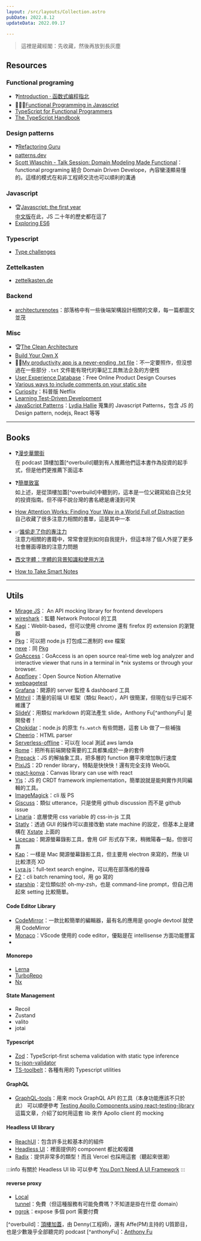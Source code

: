 ```yaml
---
layout: /src/layouts/Collection.astro
pubDate: 2022.8.12
updateData: 2022.09.17

---
```

> 這裡是藏經閣：先收藏，然後再放到長灰塵


## Resources



### Functional programing

- ❓[Introduction · 函数式编程指北](https://llh911001.gitbooks.io/mostly-adequate-guide-chinese/content/)
- 🏃🏽‍♂️[Functional Programming in Javascript](http://reactivex.io/learnrx/)
- [TypeScript for Functional Programmers](https://www.typescriptlang.org/docs/handbook/typescript-in-5-minutes-func.html)
- [The TypeScript Handbook](https://www.typescriptlang.org/docs/handbook/intro.html)

### Design patterns

- ❓[Refactoring Guru](https://refactoring.guru/design-patterns)
- [patterns.dev](https://www.patterns.dev/)
- [Scott Wlaschin - Talk Session: Domain Modeling Made Functional](https://www.youtube.com/watch?v=PLFl95c-IiU)：functional programing 結合 Domain Driven Develope，內容蠻淺顯易懂的。這樣的模式在和非工程師交流也可以順利的溝通




### Javascript

- 🏆[Javascript: the first year](https://dl.acm.org/doi/10.1145/3386327)  
  [中文版](https://cn.history.js.org/)在此，JS 二十年的歷史都在這了
- [Exploring ES6](https://exploringjs.com/es6.html)
### Typescript 
- [Type challenges](https://github.com/type-challenges/type-challenges)


### Zettelkasten
- [zettelkasten.de](https://zettelkasten.de/posts/overview/)

### Backend

- [architecturenotes](https://architecturenotes.co/)：部落格中有一些後端架構設計相關的文章，每一篇都圖文並茂


### Misc

- 🏆[The Clean Architecture](https://blog.cleancoder.com/uncle-bob/2012/08/13/the-clean-architecture.html)
- [Build Your Own X](https://build-your-own-x.vercel.app/)
- 👍🏽[My productivity app is a never-ending .txt file](https://jeffhuang.com/productivity_text_file/)：不一定要照作，但沒想過在一些部分 `.txt` 文件能有現代的筆記工具無法企及的方便性
- [User Experience Database](https://www.uxdatabase.io/free-product-design-course)：Free Online Product Design Courses
- [Various ways to include comments on your static site](https://darekkay.com/blog/static-site-comments/)
- [Curiosity](https://curiositystream.com/)：科普版 Netflix
- [Learning Test-Driven Development](https://www.amazon.com/Learning-Test-Driven-Development-Polyglot-Uncluttered/dp/1098106474)
- [JavaScript Patterns](https://stackblitz.com/@lydiahallie/collections/javascript-patterns)：[Lydia Hallie](https://twitter.com/lydiahallie) 蒐集的 Javascript Patterns，包含 JS 的 Design pattern, nodejs, React 等等




---

## Books
- ❓[漫步華爾街](https://www.books.com.tw/products/0010887459?sloc=main)  
  在 podcast 頂樓加蓋[^overbuild]聽到有人推薦他們這本書作為投資的起手式，但是他們更推薦下面這本
- ❓[簡單致富](https://www.books.com.tw/products/0010899661)  
  如上述，是從頂樓加蓋[^overbuild]中聽到的，這本是一位父親寫給自己女兒的投資指南。但不得不說台灣的書名總是膚淺到可笑
- [How Attention Works: Finding Your Way in a World Full of Distraction](https://www.books.com.tw/products/F014334037)  
  自己收藏了很多注意力相關的書單，這是其中一本
- ✅[誰偷走了你的專注力](https://www.books.com.tw/web/sys_serialtext/?item=0010924437)  
  注意力相關的書籍中，常常會提到如何自我提升，但這本除了個人外提了更多社會層面導致的注意力問題

- [西文字體：字體的背景知識和使用方法](https://www.books.com.tw/products/CN11115480)

- [How to Take Smart Notes](https://www.books.com.tw/products/E050130960)


---

## Utils 

- [Mirage JS](https://miragejs.com/)： An API mocking library for frontend developers
- [wireshark](https://www.wireshark.org/)：監聽 Network Protocol 的工具
- [Kagi](https://browser.kagi.com/)：Weblit-based，但可以使用 chrome 還有 firefox 的 extension 的瀏覽器
- [Pkg](https://github.com/vercel/pkg)：可以把 node.js 打包成二進制的 exe 檔案
- [nexe](https://github.com/nexe/nexe)：同 [Pkg](https://github.com/vercel/pkg)
- [GoAccess](https://goaccess.io/)：GoAccess is an open source real-time web log analyzer and interactive viewer that runs in a terminal in *nix systems or through your browser.
- [Appfloey](https://www.appflowy.io/)：Open Source Notion Alternative
- [webpagetest](https://www.webpagetest.org/)
- [Grafana](https://grafana.com/)：開源的 server 監控 & dashboard 工具
- [Mithril](https://mithril.js.org/index.html)：清量的前端 UI 框架（類似 React），API 很簡潔，但現在似乎已經不維護了
- [SlideV](https://sli.dev/)：用類似 markdown 的寫法產生 slide，Anthony Fu[^anthonyFu] 是開發者！
- [Chokidar](https://github.com/paulmillr/chokidar)：node.js 的原生 `fs.watch` 有些問題，這套 Lib 做了一些補強
- [Cheerio](https://cheerio.js.org/index.html)：HTML parser
- [Serverless-offline](https://github.com/dherault/serverless-offline)：可以在 local 測試 aws lamda
- [Rome](https://github.com/rome/tools)：把所有前端開發需要的工具都集成於一身的套件
- [Prepack](https://prepack.io/)：JS 的解抽象工具，把多層的 function 攤平來增加執行速度
- [PixiJS](https://pixijs.com/)：2D render library，特點是快快快！還有完全支持 WebGL
- [react-konva](https://konvajs.org/docs/react/index.html)：Canvas library can use with react
- [Yjs](https://github.com/yjs/yjs)：JS 的 CRDT framework implementation，簡單說就是能夠實作共同編輯的工具。
- [ImageMagick](https://imagemagick.org/index.php)：cli 版 PS
- [Giscuss](https://giscus.app/)：類似 utterance，只是使用 github discussion 而不是 github issue
- [Linaria](https://github.com/callstack/linaria)：底層使用 css variable 的 css-in-js 工具
- [Statly](https://stately.ai/)：透過 GUI 的操作可以直接改動 state machine 的設定，但基本上是建構在 [Xstate](https://xstate.js.org/) 上面的
- [Licecap](https://github.com/justinfrankel/licecap)：開源螢幕錄影工具，會用 GIF 形式存下來，稍微陽春一點，但很可靠
- [Kap](https://github.com/wulkano/Kap)：一樣是 Mac 開源螢幕錄影工具，但主要用 electron 來寫的，然後 UI 比較漂亮 XD
- [Lyra.js](https://docs.lyrajs.io/)：full-text search engine，可以用在部落格的搜尋
- [F2](https://github.com/ayoisaiah/f2)：cli batch renaming tool，用 go 寫的
- [starship](https://github.com/starship/starship)：定位類似於 oh-my-zsh，也是 command-line prompt，但自己用起來 setting 比較簡單。


#### Code Editor Library
- [CodeMirror](https://codemirror.net/)：一款比較簡單的編輯器，最有名的應用是 google devtool 就使用 CodeMirror
- [Monaco](https://github.com/microsoft/monaco-editor)：VScode 使用的 code editor，優點是在 intellisense 方面功能豐富
- 
#### Monorepo

- [Lerna](https://lerna.js.org/)
- [TurboRepo](https://turborepo.org/)
- [Nx](https://nx.dev/)

#### State Management 
- Recoil
- Zustand
- valito
- jotai


#### Typescript

- [Zod](https://github.com/colinhacks/zod)：TypeScript-first schema validation with static type inference
- [ts-json-validator](https://github.com/ostrowr/ts-json-validator)
- [TS-toolbelt](https://github.com/millsp/ts-toolbelt)：各種有用的 Typescript utilities


#### GraphQL

- [GraphQL-tools](https://github.com/ardatan/graphql-tools)：用來 mock GraphQL API 的工具（本身功能應該不只於此）
可以順便參考 [Testing Apollo Components using react-testing-library](https://www.arahansen.com/testing-apollo-components-using-react-testing-library/) 這篇文章，介紹了如何用這套 lib 來作 Apollo client 的 mocking




#### Headless UI library
- [ReachUI](https://reach.tech/)：包含許多比較基本的的組件
- [Headless UI](https://headlessui.com/)：裡面提供的 component 都比較複雜
- [Radix](https://www.radix-ui.com/)：提供非常多的類型！而且 Vercel 也採用這套（聽起來很潮）


:::info
有關於 Headless UI lib 可以參考 [You Don’t Need A UI Framework](https://www.smashingmagazine.com/2022/05/you-dont-need-ui-framework/)
:::


#### reverse proxy
- [Local tunnel](https://theboroer.github.io/localtunnel-www/)：免費（但這種服務有可能免費嗎？不知道是掛在什麼 domain）
- [ngrok](https://ngrok.com/)：expose 多個 port 需要付費

[^overbuild]：[頂樓加蓋](https://twitter.com/overbuild_io)，由 Denny(工程師)，還有 Affe(PM)主持的 U質節目，也是少數幾乎全部聽完的 podcast
[^anthonyFu]：[Anthony Fu](https://antfu.me/)